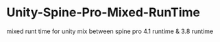 # Unity-Spine-Pro-Mixed-RunTime
mixed runt time for unity mix between spine pro 4.1 runtime &amp; 3.8 runtime

